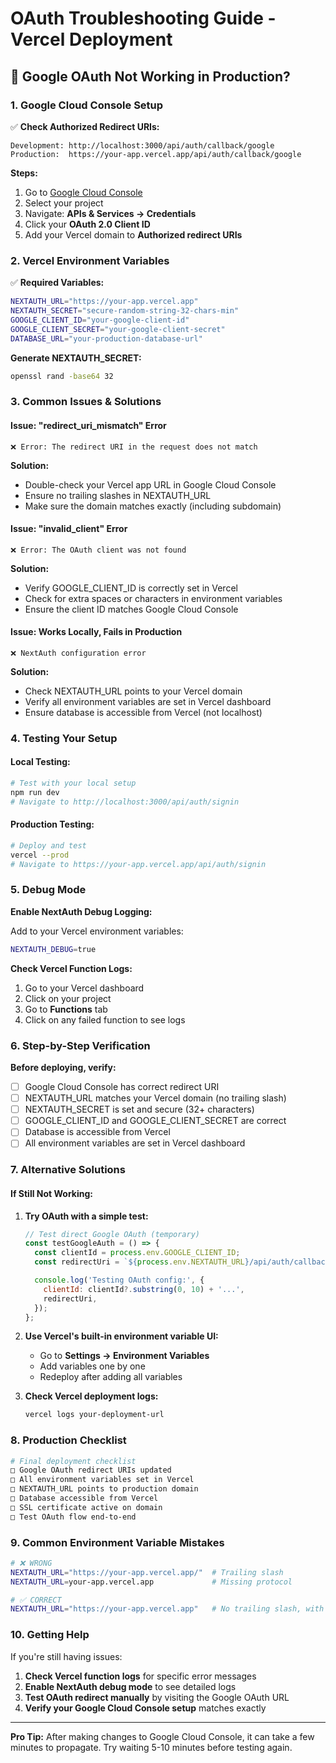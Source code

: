 # OAuth Troubleshooting Guide - Vercel Deployment

## 🚨 Google OAuth Not Working in Production?

### **1. Google Cloud Console Setup**

✅ **Check Authorized Redirect URIs:**

```
Development: http://localhost:3000/api/auth/callback/google
Production:  https://your-app.vercel.app/api/auth/callback/google
```

**Steps:**

1. Go to [Google Cloud Console](https://console.cloud.google.com/)
2. Select your project
3. Navigate: **APIs & Services → Credentials**
4. Click your **OAuth 2.0 Client ID**
5. Add your Vercel domain to **Authorized redirect URIs**

### **2. Vercel Environment Variables**

✅ **Required Variables:**

```bash
NEXTAUTH_URL="https://your-app.vercel.app"
NEXTAUTH_SECRET="secure-random-string-32-chars-min"
GOOGLE_CLIENT_ID="your-google-client-id"
GOOGLE_CLIENT_SECRET="your-google-client-secret"
DATABASE_URL="your-production-database-url"
```

**Generate NEXTAUTH_SECRET:**

```bash
openssl rand -base64 32
```

### **3. Common Issues & Solutions**

#### **Issue: "redirect_uri_mismatch" Error**

```
❌ Error: The redirect URI in the request does not match
```

**Solution:**

- Double-check your Vercel app URL in Google Cloud Console
- Ensure no trailing slashes in NEXTAUTH_URL
- Make sure the domain matches exactly (including subdomain)

#### **Issue: "invalid_client" Error**

```
❌ Error: The OAuth client was not found
```

**Solution:**

- Verify GOOGLE_CLIENT_ID is correctly set in Vercel
- Check for extra spaces or characters in environment variables
- Ensure the client ID matches Google Cloud Console

#### **Issue: Works Locally, Fails in Production**

```
❌ NextAuth configuration error
```

**Solution:**

- Check NEXTAUTH_URL points to your Vercel domain
- Verify all environment variables are set in Vercel dashboard
- Ensure database is accessible from Vercel (not localhost)

### **4. Testing Your Setup**

#### **Local Testing:**

```bash
# Test with your local setup
npm run dev
# Navigate to http://localhost:3000/api/auth/signin
```

#### **Production Testing:**

```bash
# Deploy and test
vercel --prod
# Navigate to https://your-app.vercel.app/api/auth/signin
```

### **5. Debug Mode**

**Enable NextAuth Debug Logging:**

Add to your Vercel environment variables:

```bash
NEXTAUTH_DEBUG=true
```

**Check Vercel Function Logs:**

1. Go to your Vercel dashboard
2. Click on your project
3. Go to **Functions** tab
4. Click on any failed function to see logs

### **6. Step-by-Step Verification**

**Before deploying, verify:**

- [ ] Google Cloud Console has correct redirect URI
- [ ] NEXTAUTH_URL matches your Vercel domain (no trailing slash)
- [ ] NEXTAUTH_SECRET is set and secure (32+ characters)
- [ ] GOOGLE_CLIENT_ID and GOOGLE_CLIENT_SECRET are correct
- [ ] Database is accessible from Vercel
- [ ] All environment variables are set in Vercel dashboard

### **7. Alternative Solutions**

#### **If Still Not Working:**

1. **Try OAuth with a simple test:**

   ```javascript
   // Test direct Google OAuth (temporary)
   const testGoogleAuth = () => {
     const clientId = process.env.GOOGLE_CLIENT_ID;
     const redirectUri = `${process.env.NEXTAUTH_URL}/api/auth/callback/google`;

     console.log('Testing OAuth config:', {
       clientId: clientId?.substring(0, 10) + '...',
       redirectUri,
     });
   };
   ```

2. **Use Vercel's built-in environment variable UI:**

   - Go to **Settings → Environment Variables**
   - Add variables one by one
   - Redeploy after adding all variables

3. **Check Vercel deployment logs:**
   ```bash
   vercel logs your-deployment-url
   ```

### **8. Production Checklist**

```bash
# Final deployment checklist
□ Google OAuth redirect URIs updated
□ All environment variables set in Vercel
□ NEXTAUTH_URL points to production domain
□ Database accessible from Vercel
□ SSL certificate active on domain
□ Test OAuth flow end-to-end
```

### **9. Common Environment Variable Mistakes**

```bash
# ❌ WRONG
NEXTAUTH_URL="https://your-app.vercel.app/"  # Trailing slash
NEXTAUTH_URL=your-app.vercel.app             # Missing protocol

# ✅ CORRECT
NEXTAUTH_URL="https://your-app.vercel.app"   # No trailing slash, with protocol
```

### **10. Getting Help**

If you're still having issues:

1. **Check Vercel function logs** for specific error messages
2. **Enable NextAuth debug mode** to see detailed logs
3. **Test OAuth redirect manually** by visiting the Google OAuth URL
4. **Verify your Google Cloud Console setup** matches exactly

---

**Pro Tip:** After making changes to Google Cloud Console, it can take a few minutes to propagate. Try waiting 5-10 minutes before testing again.

